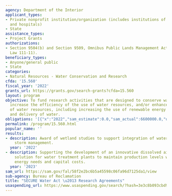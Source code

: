 ```yaml
---
agency: Department of the Interior
applicant_types:
- Private nonprofit institution/organization (includes institutions of higher education
  and hospitals)
- State
assistance_types:
- Project Grants
authorizations:
- Section 9504(b) and Section 9509, Omnibus Public Lands Management Act of 2009, (Public
  Law 111-11).
beneficiary_types:
- Anyone/general public
- State
categories:
- Natural Resources - Water Conservation and Research
cfda: '15.560'
fiscal_year: '2022'
grants_url: https://grants.gov/search-grants?cfda=15.560
layout: program
objective: To fund research activities that are designed to conserve water resources,
  increase the efficiency of the use of water resources, and/or enhance the management
  of water resources, including increasing the use of renewable energy in the management
  and delivery of water.
obligations: '[{"x":"2022","sam_estimate":0.0,"sam_actual":6600000.0,"usa_spending_actual":6643525.85},{"x":"2023","sam_estimate":8500000.0,"sam_actual":0.0,"usa_spending_actual":9314822.63},{"x":"2024","sam_estimate":7000000.0,"sam_actual":0.0,"usa_spending_actual":0.0}]'
permalink: /program/15.560.html
popular_name: ''
results:
- description: Award of wetland studies to support integration of water reuse and
    storm management.
  year: '2022'
- description: Supporting the development of an innovative dissolved air flotation
    solution for water treatment plants to maintain production levels while reducing
    energy needs and capital costs.
  year: '2023'
sam_url: https://sam.gov/fal/58f2e2bc6b5a45598c06fa96d7125da1/view
sub-agency: Bureau of Reclamation
title: "SECURE Water Act \u2013 Research Agreements"
usaspending_url: https://www.usaspending.gov/search/?hash=3e3c8b093cbd9023e99bb020629291ae
---
```

